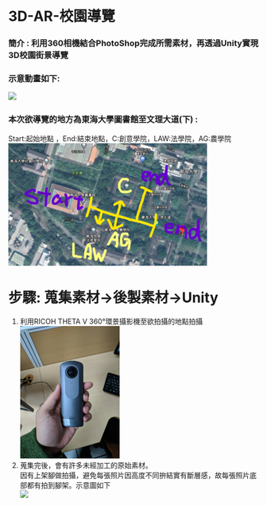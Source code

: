 # 3D-AR-校園導覽
### 簡介 : 利用360相機結合PhotoShop完成所需素材，再透過Unity實現3D校園街景導覽
### 示意動畫如下:
<img src="readme圖庫/示意 (1)-min.gif" width="400"/><br>
### 本次欲導覽的地方為東海大學圖書館至文理大道(下) :
Start:起始地點 ，End:結束地點，C:創意學院，LAW:法學院，AG:農學院 <br>
<img src="readme圖庫/螢幕擷取畫面 2020-10-06 165119.png" width="400"/> 
# 步驟: 蒐集素材->後製素材->Unity
1. 利用RICOH THETA V 360°環景攝影機至欲拍攝的地點拍攝<br>
<img src="readme圖庫/360相機.jpg" width="200"/><br>
2. 蒐集完後，會有許多未經加工的原始素材。<br>
因有上架腳做拍攝，避免每張照片因高度不同拚結實有斷層感，故每張照片底部都有拍到腳架。示意圖如下<br>
<img src="readme圖庫/未後製原圖.jpg" width="400"/><br>
